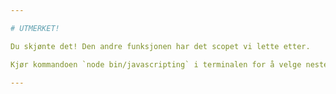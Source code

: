 ```yaml
---

# UTMERKET!

Du skjønte det! Den andre funksjonen har det scopet vi lette etter.

Kjør kommandoen `node bin/javascripting` i terminalen for å velge neste oppgave.

---
```

